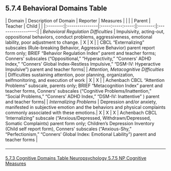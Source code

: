 ## 5.7.4 Behavioral Domains Table

|  Domain  |  Description of Domain     |  Reporter   |  Measures  |
|          |                  |  Parent  | Teacher   | Child |     |
|:--------:|:---------------|:-----:-----:-----:|:--------:|:------------------:|
| _Behavioral Regulation Difficulties_ | Impulsivity, acting-out, oppositional behaviors, conduct problems, aggressiveness, emotional lability, poor adjustment to change. | X | X |  | CBCL “Externalizing” subscales (Rule-breaking Behavior, Aggressive Behavior) parent report form only; BRIEF “Behavior Regulation Index” parent and teacher forms; Conners’ subscales (“Oppositional,” “Hyperactivity,” “Conners’ ADHD Index,” “Conners’ Global Index-Restless Impulsive,” “DSM-IV: Hyperactive Impulsive”) parent and teacher forms| 
| _Attention, Metacognitive Difficulties_ | Difficulties sustaining attention, poor planning, organization, selfmonitoring, and execution of work | X | X |  | Achenbach CBCL “Attention Problems” subscale, parents only; BRIEF “Metacognition Index” parent and teacher forms, Conners’ subscales (“Cognitive Problems/Inattention,” “Social Problems,” “Conners’ ADHD Index,” “DSM-IV: Inattentive” ) parent and teacher forms|
| _Internalizing Problems_ | Depression and/or anxiety, manifested in subjective emotion and the behaviors and physical complaints commonly associated with these emotions.| X | X | X | Achenbach CBCL ‘Internalizing” subscale (“Anxious/Depressed, Withdrawn/Depressed, Somatic Complaints) parent form only; Children’s Depression Inventory (Child self report form), Conners’ subscales (“Anxious-Shy,” “Perfectionism,” “Conners’ Global Index: Emotional Lability”) parent and teacher forms |



<hr class="soften" style="margin-top: 20px;margin-bottom: 20px;"/>

<div class="center">
<div class="btn-group">
  <a href=":pages_path:/manuals/neuropsychology/5-07-03-cognitive-domains-table.md" class="btn btn-default">
    <span class="glyphicon glyphicon-chevron-left"></span>
    5.7.3 Cognitive Domains Table
  </a>

  <a href=":pages_path:/manuals/neuropsychology" class="btn btn-default">
    <span class="glyphicon glyphicon-chevron-up"></span>
    Neuropsychology
  </a>

  <a href=":pages_path:/manuals/neuropsychology/5-07-05-np-cognitive-measures.md" class="btn btn-success">
    5.7.5 NP Cognitive Measures
    <span class="glyphicon glyphicon-chevron-right"></span>
  </a>
</div>
</div>